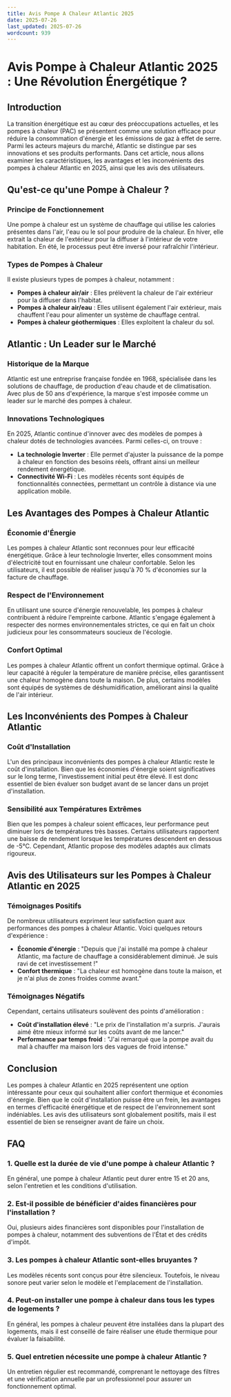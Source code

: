 ```yaml
---
title: Avis Pompe A Chaleur Atlantic 2025
date: 2025-07-26
last_updated: 2025-07-26
wordcount: 939
---
```


# Avis Pompe à Chaleur Atlantic 2025 : Une Révolution Énergétique ?

## Introduction

La transition énergétique est au cœur des préoccupations actuelles, et les pompes à chaleur (PAC) se présentent comme une solution efficace pour réduire la consommation d'énergie et les émissions de gaz à effet de serre. Parmi les acteurs majeurs du marché, Atlantic se distingue par ses innovations et ses produits performants. Dans cet article, nous allons examiner les caractéristiques, les avantages et les inconvénients des pompes à chaleur Atlantic en 2025, ainsi que les avis des utilisateurs.

## Qu'est-ce qu'une Pompe à Chaleur ?

### Principe de Fonctionnement

Une pompe à chaleur est un système de chauffage qui utilise les calories présentes dans l'air, l'eau ou le sol pour produire de la chaleur. En hiver, elle extrait la chaleur de l'extérieur pour la diffuser à l'intérieur de votre habitation. En été, le processus peut être inversé pour rafraîchir l'intérieur.

### Types de Pompes à Chaleur

Il existe plusieurs types de pompes à chaleur, notamment :

- **Pompes à chaleur air/air** : Elles prélèvent la chaleur de l'air extérieur pour la diffuser dans l'habitat.
- **Pompes à chaleur air/eau** : Elles utilisent également l'air extérieur, mais chauffent l'eau pour alimenter un système de chauffage central.
- **Pompes à chaleur géothermiques** : Elles exploitent la chaleur du sol.

## Atlantic : Un Leader sur le Marché

### Historique de la Marque

Atlantic est une entreprise française fondée en 1968, spécialisée dans les solutions de chauffage, de production d'eau chaude et de climatisation. Avec plus de 50 ans d'expérience, la marque s'est imposée comme un leader sur le marché des pompes à chaleur.

### Innovations Technologiques

En 2025, Atlantic continue d'innover avec des modèles de pompes à chaleur dotés de technologies avancées. Parmi celles-ci, on trouve :

- **La technologie Inverter** : Elle permet d'ajuster la puissance de la pompe à chaleur en fonction des besoins réels, offrant ainsi un meilleur rendement énergétique.
- **Connectivité Wi-Fi** : Les modèles récents sont équipés de fonctionnalités connectées, permettant un contrôle à distance via une application mobile.

## Les Avantages des Pompes à Chaleur Atlantic

### Économie d'Énergie

Les pompes à chaleur Atlantic sont reconnues pour leur efficacité énergétique. Grâce à leur technologie Inverter, elles consomment moins d'électricité tout en fournissant une chaleur confortable. Selon les utilisateurs, il est possible de réaliser jusqu'à 70 % d'économies sur la facture de chauffage.

### Respect de l'Environnement

En utilisant une source d'énergie renouvelable, les pompes à chaleur contribuent à réduire l'empreinte carbone. Atlantic s'engage également à respecter des normes environnementales strictes, ce qui en fait un choix judicieux pour les consommateurs soucieux de l'écologie.

### Confort Optimal

Les pompes à chaleur Atlantic offrent un confort thermique optimal. Grâce à leur capacité à réguler la température de manière précise, elles garantissent une chaleur homogène dans toute la maison. De plus, certains modèles sont équipés de systèmes de déshumidification, améliorant ainsi la qualité de l'air intérieur.

## Les Inconvénients des Pompes à Chaleur Atlantic

### Coût d'Installation

L'un des principaux inconvénients des pompes à chaleur Atlantic reste le coût d'installation. Bien que les économies d'énergie soient significatives sur le long terme, l'investissement initial peut être élevé. Il est donc essentiel de bien évaluer son budget avant de se lancer dans un projet d'installation.

### Sensibilité aux Températures Extrêmes

Bien que les pompes à chaleur soient efficaces, leur performance peut diminuer lors de températures très basses. Certains utilisateurs rapportent une baisse de rendement lorsque les températures descendent en dessous de -5°C. Cependant, Atlantic propose des modèles adaptés aux climats rigoureux.

## Avis des Utilisateurs sur les Pompes à Chaleur Atlantic en 2025

### Témoignages Positifs

De nombreux utilisateurs expriment leur satisfaction quant aux performances des pompes à chaleur Atlantic. Voici quelques retours d'expérience :

- **Économie d'énergie** : "Depuis que j'ai installé ma pompe à chaleur Atlantic, ma facture de chauffage a considérablement diminué. Je suis ravi de cet investissement !"
- **Confort thermique** : "La chaleur est homogène dans toute la maison, et je n'ai plus de zones froides comme avant."

### Témoignages Négatifs

Cependant, certains utilisateurs soulèvent des points d'amélioration :

- **Coût d'installation élevé** : "Le prix de l'installation m'a surpris. J'aurais aimé être mieux informé sur les coûts avant de me lancer."
- **Performance par temps froid** : "J'ai remarqué que la pompe avait du mal à chauffer ma maison lors des vagues de froid intense."

## Conclusion

Les pompes à chaleur Atlantic en 2025 représentent une option intéressante pour ceux qui souhaitent allier confort thermique et économies d'énergie. Bien que le coût d'installation puisse être un frein, les avantages en termes d'efficacité énergétique et de respect de l'environnement sont indéniables. Les avis des utilisateurs sont globalement positifs, mais il est essentiel de bien se renseigner avant de faire un choix.

## FAQ

### 1. Quelle est la durée de vie d'une pompe à chaleur Atlantic ?

En général, une pompe à chaleur Atlantic peut durer entre 15 et 20 ans, selon l'entretien et les conditions d'utilisation.

### 2. Est-il possible de bénéficier d'aides financières pour l'installation ?

Oui, plusieurs aides financières sont disponibles pour l'installation de pompes à chaleur, notamment des subventions de l'État et des crédits d'impôt.

### 3. Les pompes à chaleur Atlantic sont-elles bruyantes ?

Les modèles récents sont conçus pour être silencieux. Toutefois, le niveau sonore peut varier selon le modèle et l'emplacement de l'installation.

### 4. Peut-on installer une pompe à chaleur dans tous les types de logements ?

En général, les pompes à chaleur peuvent être installées dans la plupart des logements, mais il est conseillé de faire réaliser une étude thermique pour évaluer la faisabilité.

### 5. Quel entretien nécessite une pompe à chaleur Atlantic ?

Un entretien régulier est recommandé, comprenant le nettoyage des filtres et une vérification annuelle par un professionnel pour assurer un fonctionnement optimal.